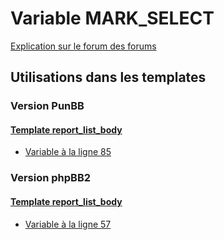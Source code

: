 # Variable MARK_SELECT
[Explication sur le forum des forums](http://forum.forumactif.com/t294113-listing-des-variables#MARK_SELECT)
## Utilisations dans les templates
### Version PunBB
#### [Template report_list_body](punbb/report_list_body.md)
* [Variable à la ligne 85](../punbb/report_list_body.tpl#L85)
### Version phpBB2
#### [Template report_list_body](subsilver/report_list_body.md)
* [Variable à la ligne 57](../subsilver/report_list_body.tpl#L57)